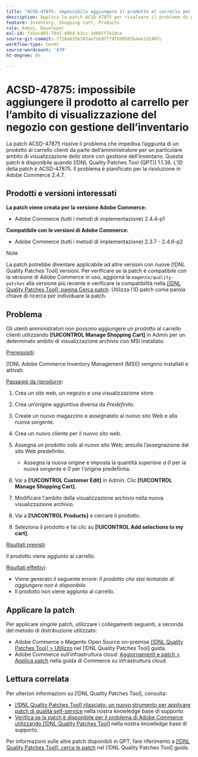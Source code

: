 ```yaml
---
title: "ACSD-47875: impossibile aggiungere il prodotto al carrello per l’ambito di visualizzazione del negozio con gestione dell’inventario"
description: Applica la patch ACSD-47875 per risolvere il problema di Adobe Commerce che impedisce l’aggiunta di un prodotto al carrello clienti da parte dell’amministratore per un particolare ambito di visualizzazione dello store con gestione dell’inventario.
feature: Inventory, Shopping Cart, Products
role: Admin, Developer
exl-id: fa5ecd65-704f-49bd-b3cc-3d60ff7e1dce
source-git-commit: 7718a835e343ae7da9ff79f690503b4ee1d140fc
workflow-type: tm+mt
source-wordcount: '479'
ht-degree: 0%

---
```


# ACSD-47875: impossibile aggiungere il prodotto al carrello per l’ambito di visualizzazione del negozio con gestione dell’inventario

La patch ACSD-47875 risolve il problema che impediva l’aggiunta di un prodotto al carrello clienti da parte dell’amministratore per un particolare ambito di visualizzazione dello store con gestione dell’inventario. Questa patch è disponibile quando [!DNL Quality Patches Tool (QPT)] 1.1.36. L’ID della patch è ACSD-47875. Il problema è pianificato per la risoluzione in Adobe Commerce 2.4.7.

## Prodotti e versioni interessati

**La patch viene creata per la versione Adobe Commerce:**

* Adobe Commerce (tutti i metodi di implementazione) 2.4.4-p1

**Compatibile con le versioni di Adobe Commerce:**

* Adobe Commerce (tutti i metodi di implementazione) 2.3.7 - 2.4.6-p2

>[!NOTE]
>
>La patch potrebbe diventare applicabile ad altre versioni con nuove [!DNL Quality Patches Tool] versioni. Per verificare se la patch è compatibile con la versione di Adobe Commerce in uso, aggiorna la `magento/quality-patches` alla versione più recente e verificare la compatibilità nella [[!DNL Quality Patches Tool]: pagina Cerca patch](https://experienceleague.adobe.com/tools/commerce-quality-patches/index.html). Utilizza l’ID patch come parola chiave di ricerca per individuare la patch.

## Problema

Gli utenti amministratori non possono aggiungere un prodotto al carrello clienti utilizzando **[!UICONTROL Manage Shopping Cart]** in Admin per un determinato ambito di visualizzazione archivio con MSI installato.

<u>Prerequisiti</u>:

[!DNL Adobe Commerce Inventory Management (MSI)] vengono installati e attivati.

<u>Passaggi da riprodurre</u>:

1. Crea un sito web, un negozio e una visualizzazione store.
1. Crea un’origine aggiuntiva diversa da *Predefinito*.
1. Create un nuovo magazzino e assegnatelo al nuovo sito Web e alla nuova sorgente.
1. Crea un nuovo cliente per il nuovo sito web.
1. Assegna un prodotto solo al nuovo sito Web; annulla l’assegnazione dal sito Web predefinito.

   * Assegna la nuova origine e imposta la quantità *superiore a 0* per la nuova sorgente e *0* per l&#39;origine predefinita.

1. Vai a **[!UICONTROL Customer Edit]** in Admin. Clic **[!UICONTROL Manage Shopping Cart]**.
1. Modificare l&#39;ambito della visualizzazione archivio nella nuova visualizzazione archivio.
1. Vai a **[!UICONTROL Products]** e cercare il prodotto.
1. Seleziona il prodotto e fai clic su **[!UICONTROL Add selections to my cart]**.

<u>Risultati previsti</u>:

Il prodotto viene aggiunto al carrello.

<u>Risultati effettivi</u>:

* Viene generato il seguente errore: *Il prodotto che stai tentando di aggiungere non è disponibile.*
* Il prodotto non viene aggiunto al carrello.

## Applicare la patch

Per applicare singole patch, utilizzare i collegamenti seguenti, a seconda del metodo di distribuzione utilizzato:

* Adobe Commerce o Magento Open Source on-premise [[!DNL Quality Patches Tool] > Utilizzo](https://experienceleague.adobe.com/docs/commerce-operations/tools/quality-patches-tool/usage.html) nel [!DNL Quality Patches Tool] guida.
* Adobe Commerce sull’infrastruttura cloud: [Aggiornamenti e patch > Applica patch](https://experienceleague.adobe.com/docs/commerce-cloud-service/user-guide/develop/upgrade/apply-patches.html) nella guida di Commerce su infrastruttura cloud.

## Lettura correlata

Per ulteriori informazioni su [!DNL Quality Patches Tool], consulta:

* [[!DNL Quality Patches Tool] rilasciato: un nuovo strumento per applicare patch di qualità self-service](/help/announcements/adobe-commerce-announcements/magento-quality-patches-released-new-tool-to-self-serve-quality-patches.md) nella nostra knowledge base di supporto.
* [Verifica se la patch è disponibile per il problema di Adobe Commerce utilizzando [!DNL Quality Patches Tool]](/help/support-tools/patches-available-in-qpt-tool/check-patch-for-magento-issue-with-magento-quality-patches.md) nella nostra knowledge base di supporto.

Per informazioni sulle altre patch disponibili in QPT, fare riferimento a [[!DNL Quality Patches Tool]: cerca le patch](https://experienceleague.adobe.com/tools/commerce-quality-patches/index.html) nel [!DNL Quality Patches Tool] guida.
